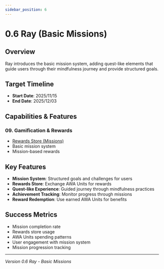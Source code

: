 ```yaml
---
sidebar_position: 6
---
```


# 0.6 Ray (Basic Missions)

## Overview
Ray introduces the basic mission system, adding quest-like elements that guide users through their mindfulness journey and provide structured goals.

## Target Timeline
- **Start Date**: 2025/11/15
- **End Date**: 2025/12/03

## Capabilities & Features

### 09. Gamification & Rewards
- [Rewards Store (Missions)](/docs/versions/0.6-ray/features/rewards-store-missions)
- Basic mission system
- Mission-based rewards

## Key Features
- **Mission System**: Structured goals and challenges for users
- **Rewards Store**: Exchange AWA Units for rewards
- **Quest-like Experience**: Guided journey through mindfulness practices
- **Achievement Tracking**: Monitor progress through missions
- **Reward Redemption**: Use earned AWA Units for benefits

## Success Metrics
- Mission completion rate
- Rewards store usage
- AWA Units spending patterns
- User engagement with mission system
- Mission progression tracking

---

*Version 0.6 Ray - Basic Missions*
